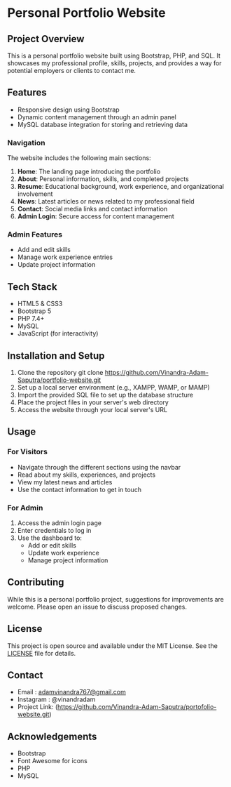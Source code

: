 # Personal Portfolio Website

## Project Overview

This is a personal portfolio website built using Bootstrap, PHP, and SQL. It showcases my professional profile, skills, projects, and provides a way for potential employers or clients to contact me.

## Features

- Responsive design using Bootstrap
- Dynamic content management through an admin panel
- MySQL database integration for storing and retrieving data

### Navigation
The website includes the following main sections:

1. **Home**: The landing page introducing the portfolio
2. **About**: Personal information, skills, and completed projects
3. **Resume**: Educational background, work experience, and organizational involvement
4. **News**: Latest articles or news related to my professional field
5. **Contact**: Social media links and contact information
6. **Admin Login**: Secure access for content management

### Admin Features
- Add and edit skills
- Manage work experience entries
- Update project information

## Tech Stack

- HTML5 & CSS3
- Bootstrap 5
- PHP 7.4+
- MySQL
- JavaScript (for interactivity)

## Installation and Setup

1. Clone the repository
   git clone https://github.com/Vinandra-Adam-Saputra/portfolio-website.git
2. Set up a local server environment (e.g., XAMPP, WAMP, or MAMP)
3. Import the provided SQL file to set up the database structure
4. Place the project files in your server's web directory
5. Access the website through your local server's URL

## Usage

### For Visitors

- Navigate through the different sections using the navbar
- Read about my skills, experiences, and projects
- View my latest news and articles
- Use the contact information to get in touch

### For Admin

1. Access the admin login page
2. Enter credentials to log in
3. Use the dashboard to:
   - Add or edit skills
   - Update work experience
   - Manage project information

## Contributing
While this is a personal portfolio project, suggestions for improvements are welcome. Please open an issue to discuss proposed changes.

## License
This project is open source and available under the MIT License. See the [LICENSE](LICENSE) file for details.

## Contact
- Email : adamvinandra767@gmail.com
- Instagram : @vinandradam
- Project Link: (https://github.com/Vinandra-Adam-Saputra/portofolio-website.git)

## Acknowledgements

- Bootstrap
- Font Awesome for icons
- PHP
- MySQL

